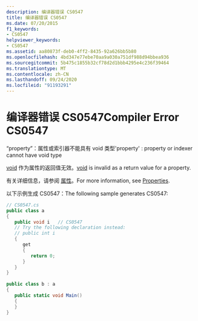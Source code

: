 ```yaml
---
description: 编译器错误 CS0547
title: 编译器错误 CS0547
ms.date: 07/20/2015
f1_keywords:
- CS0547
helpviewer_keywords:
- CS0547
ms.assetid: aa80873f-deb0-4ff2-8435-92a626bb5b80
ms.openlocfilehash: 4bd347e77ebe70aa9a030a751df988d94bbea936
ms.sourcegitcommit: 5b475c1855b32cf78d2d1bbb4295e4c236f39464
ms.translationtype: MT
ms.contentlocale: zh-CN
ms.lasthandoff: 09/24/2020
ms.locfileid: "91193291"
---
```

# <a name="compiler-error-cs0547"></a><span data-ttu-id="41955-103">编译器错误 CS0547</span><span class="sxs-lookup"><span data-stu-id="41955-103">Compiler Error CS0547</span></span>

<span data-ttu-id="41955-104">“property”：属性或索引器不能具有 void 类型</span><span class="sxs-lookup"><span data-stu-id="41955-104">'property' : property or indexer cannot have void type</span></span>  
  
 <span data-ttu-id="41955-105">[void](../language-reference/builtin-types/void.md) 作为属性的返回值无效。</span><span class="sxs-lookup"><span data-stu-id="41955-105">[void](../language-reference/builtin-types/void.md) is invalid as a return value for a property.</span></span>  
  
 <span data-ttu-id="41955-106">有关详细信息，请参阅 [属性](../programming-guide/classes-and-structs/properties.md)。</span><span class="sxs-lookup"><span data-stu-id="41955-106">For more information, see [Properties](../programming-guide/classes-and-structs/properties.md).</span></span>  
  
 <span data-ttu-id="41955-107">以下示例生成 CS0547：</span><span class="sxs-lookup"><span data-stu-id="41955-107">The following sample generates CS0547:</span></span>  
  
```csharp  
// CS0547.cs  
public class a  
{  
   public void i   // CS0547  
   // Try the following declaration instead:  
   // public int i  
   {  
      get  
      {  
         return 0;  
      }  
   }  
}  
  
public class b : a  
{  
   public static void Main()  
   {  
   }  
}  
```
